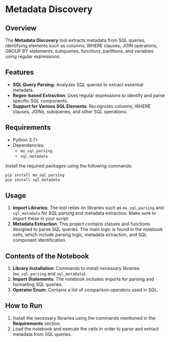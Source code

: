 # Metadata Discovery

## Overview
The **Metadata Discovery** tool extracts metadata from SQL queries, identifying elements such as columns, WHERE clauses, JOIN operations, GROUP BY statements, subqueries, functions, partitions, and variables using regular expressions.

## Features
- **SQL Query Parsing**: Analyzes SQL queries to extract essential metadata.
- **Regex-based Extraction**: Uses regular expressions to identify and parse specific SQL components.
- **Support for Various SQL Elements**: Recognizes columns, WHERE clauses, JOINs, subqueries, and other SQL operations.

## Requirements
- Python 3.7+
- Dependencies:
  - `mo_sql_parsing`
  - `sql_metadata`
  
Install the required packages using the following commands:
```bash
pip install mo_sql_parsing
pip install sql_metadata
```

## Usage
1. **Import Libraries**: The tool relies on libraries such as `mo_sql_parsing` and `sql_metadata` for SQL parsing and metadata extraction. Make sure to import these in your script.
2. **Metadata Extraction**: This project contains classes and functions designed to parse SQL queries. The main logic is found in the notebook cells, which include parsing logic, metadata extraction, and SQL component identification.

## Contents of the Notebook
1. **Library Installation**: Commands to install necessary libraries (`mo_sql_parsing` and `sql_metadata`).
2. **Import Statements**: The notebook includes imports for parsing and formatting SQL queries.
3. **Operator Enum**: Contains a list of comparison operators used in SQL.

## How to Run
1. Install the necessary libraries using the commands mentioned in the **Requirements** section.
2. Load the notebook and execute the cells in order to parse and extract metadata from SQL queries.

